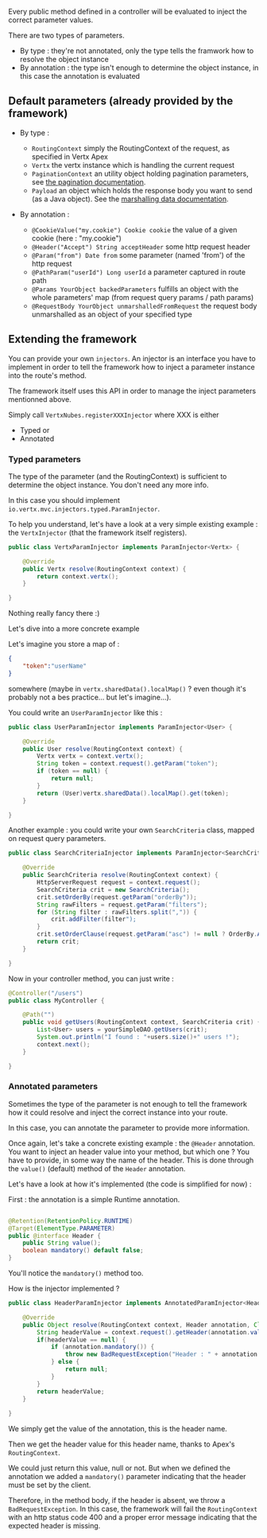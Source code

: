 Every public method defined in a controller will be evaluated to inject the correct parameter values.

There are two types of parameters.

* By type : they're not annotated, only the type tells the framwork how to resolve the object instance
* By annotation : the type isn't enough to determine the object instance, in this case the annotation is evaluated

## Default parameters (already provided by the framework)

* By type :
	* `RoutingContext` simply the RoutingContext of the request, as specified in Vertx Apex
	* `Vertx` the vertx instance which is handling the current request
	* `PaginationContext` an utility object holding pagination parameters, see [the pagination documentation](PAGINATION.md).
	* `Payload` an object which holds the response body you want to send (as a Java object). See the [marshalling data documentation](MARSHALLING.md).

* By annotation :
	* `@CookieValue("my.cookie") Cookie cookie` the value of a given cookie (here : "my.cookie")
	* `@Header("Accept") String acceptHeader` some http request header 
	* `@Param("from") Date from` some parameter (named 'from') of the http request
	* `@PathParam("userId") Long userId` a parameter captured in route path
	* `@Params YourObject backedParameters` fulfills an object with the whole parameters' map (from request query params / path params) 
	* `@RequestBody YourObject unmarshalledFromRequest` the request body unmarshalled as an object of your specified type

## Extending the framework

You can provide your own `injectors`. An injector is an interface you have to implement in order to tell the framework how to inject a parameter instance into the route's method.

The framework itself uses this API in order to manage the inject parameters mentionned above.

Simply call `VertxNubes.registerXXXInjector` where XXX is either

* Typed
or 
* Annotated

### Typed parameters

The type of the parameter (and the RoutingContext) is sufficient to determine the object instance. You don't need any more info.

In this case you should implement `io.vertx.mvc.injectors.typed.ParamInjector`.

To help you understand, let's have a look at a very simple existing example : the `VertxInjector` (that the framework itself registers).

```java
public class VertxParamInjector implements ParamInjector<Vertx> {

	@Override
	public Vertx resolve(RoutingContext context) {
		return context.vertx();
	}

}
```

Nothing really fancy there :)

Let's dive into a more concrete example

Let's imagine you store a map of : 
```json
{
	"token":"userName"
}
```

somewhere (maybe in `vertx.sharedData().localMap()` ? even though it's probably not a bes practice... but let's imagine...). 

You could write an `UserParamInjector` like this :

```java
public class UserParamInjector implements ParamInjector<User> {

	@Override
	public User resolve(RoutingContext context) {
		Vertx vertx = context.vertx();
		String token = context.request().getParam("token");
		if (token == null) {
			return null;
		}
		return (User)vertx.sharedData().localMap().get(token);
	}

}
```

Another example : you could write your own `SearchCriteria` class, mapped on request query parameters.

```java
public class SearchCriteriaInjector implements ParamInjector<SearchCriteria> {

	@Override
	public SearchCriteria resolve(RoutingContext context) {
		HttpServerRequest request = context.request();
		SearchCriteria crit = new SearchCriteria();
		crit.setOrderBy(request.getParam("orderBy"));
		String rawFilters = request.getParam("filters");
		for (String filter : rawFilters.split(",")) {
			crit.addFilter(filter");
		}
		crit.setOrderClause(request.getParam("asc") != null ? OrderBy.ASC : OrderBy.DESC);
		return crit;
	}

}
```

Now in your controller method, you can just write : 

```java
@Controller("/users")
public class MyController {

	@Path("")
	public void getUsers(RoutingContext context, SearchCriteria crit) {
		List<User> users = yourSimpleDAO.getUsers(crit);
		System.out.println("I found : "+users.size()+" users !");
		context.next();
	}

}
```


### Annotated parameters

Sometimes the type of the parameter is not enough to tell the framework how it could resolve and inject the correct instance into your route.

In this case, you can annotate the parameter to provide more information.

Once again, let's take a concrete existing example : the `@Header` annotation. You want to inject an header value into your method, but which one ? You have to provide, in some way the name of the header. This is done through the `value()` (default) method of the `Header` annotation.

Let's have a look at how it's implemented (the code is simplified for now) :

First : the annotation is a simple Runtime annotation.

```java

@Retention(RetentionPolicy.RUNTIME)
@Target(ElementType.PARAMETER)
public @interface Header {
	public String value();
    boolean mandatory() default false;
}

```

You'll notice the `mandatory()` method too.

How is the injector implemented ?

```java
public class HeaderParamInjector implements AnnotatedParamInjector<Header> {

	@Override
	public Object resolve(RoutingContext context, Header annotation, Class<?> resultClass) throws BadRequestException {
		String headerValue = context.request().getHeader(annotation.value());
		if(headerValue == null) {
			if (annotation.mandatory()) {
				throw new BadRequestException("Header : " + annotation.value()+ " is mandatory");
			} else {
				return null;
			}
		}
		return headerValue;
	}
	
}
```

We simply get the value of the annotation, this is the header name.

Then we get the header value for this header name, thanks to Apex's `RoutingContext`. 

We could just return this value, null or not. But when we defined the annotation we added a `mandatory()` parameter indicating that the header must be set by the client.

Therefore, in the method body, if the header is absent, we throw a `BadRequestException`. In this case, the framework will fail the `RoutingContext` with an http status code 400 and a proper error message indicating that the expected header is missing.